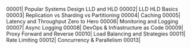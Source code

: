 00001| Popular Systems Design LLD and HLD
00002| LLD HLD Basics
00003| Replication vs Sharding vs Partitioning
00004| Caching
00005| Latency and Throughput Zero to Hero
00006| Monitoring and Logging
00007| Async Logging
00008| DevOps & Infrastructure as Code
00009| Proxy Forward and Reverse
00010| Load Balancing and Strategies
00011| Rate Limiting
00012| Concurrency & Parallelism
00013| 